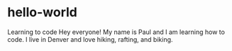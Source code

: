 # hello-world
Learning to code
Hey everyone!
My name is Paul and I am learning how to code.
I live in Denver and love hiking, rafting, and biking.
